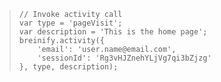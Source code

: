 > ```node
> // Invoke activity call
> var type = 'pageVisit';
> var description = 'This is the home page';
> breinify.activity({
>     'email': 'user.name@email.com',
>     'sessionId': 'Rg3vHJZnehYLjVg7qi3bZjzg'
> }, type, description);
> ```
